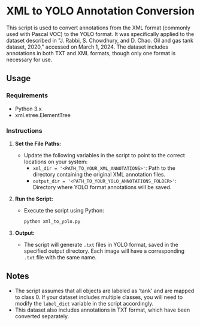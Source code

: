 # XML to YOLO Annotation Conversion

This script is used to convert annotations from the XML format (commonly used with Pascal VOC) to the YOLO format. It was specifically applied to the dataset described in "J. Rabbi, S. Chowdhury, and D. Chao. Oil and gas tank dataset, 2020," accessed on March 1, 2024. The dataset includes annotations in both TXT and XML formats, though only one format is necessary for use.

## Usage

### Requirements
- Python 3.x
- xml.etree.ElementTree

### Instructions

1. **Set the File Paths:**
   - Update the following variables in the script to point to the correct locations on your system:
     - `xml_dir = '<PATH_TO_YOUR_XML_ANNOTATIONS>'`: Path to the directory containing the original XML annotation files.
     - `output_dir = '<PATH_TO_YOUR_YOLO_ANNOTATIONS_FOLDER>'`: Directory where YOLO format annotations will be saved.

2. **Run the Script:**
   - Execute the script using Python:
     ```bash
     python xml_to_yolo.py
     ```

3. **Output:**
   - The script will generate `.txt` files in YOLO format, saved in the specified output directory. Each image will have a corresponding `.txt` file with the same name.

## Notes

- The script assumes that all objects are labeled as 'tank' and are mapped to class 0. If your dataset includes multiple classes, you will need to modify the `label_dict` variable in the script accordingly.
- This dataset also includes annotations in TXT format, which have been converted separately.
 
